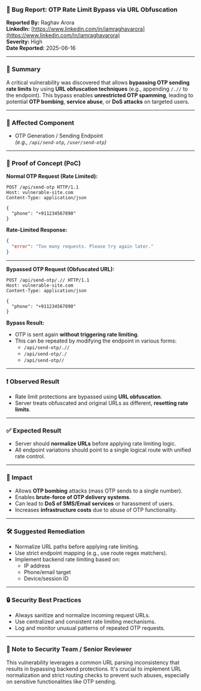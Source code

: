 ### 🐞 Bug Report: OTP Rate Limit Bypass via URL Obfuscation

**Reported By:** Raghav Arora  
**LinkedIn:** [https://www.linkedin.com/in/iamraghavarora](https://www.linkedin.com/in/iamraghavarora)  
**Severity:** High  
**Date Reported:** 2025-06-16

---

### 📄 Summary

A critical vulnerability was discovered that allows **bypassing OTP sending rate limits** by using **URL obfuscation techniques** (e.g., appending `/.//` to the endpoint). This bypass enables **unrestricted OTP spamming**, leading to potential **OTP bombing**, **service abuse**, or **DoS attacks** on targeted users.

---

### 📌 Affected Component

- OTP Generation / Sending Endpoint  
  *(e.g., `/api/send-otp`, `/user/send-otp`)*

---

### 🚨 Proof of Concept (PoC)

**Normal OTP Request (Rate Limited):**
```http
POST /api/send-otp HTTP/1.1
Host: vulnerable-site.com
Content-Type: application/json

{
  "phone": "+911234567890"
}
```

**Rate-Limited Response:**
```json
{
  "error": "Too many requests. Please try again later."
}
```

---

**Bypassed OTP Request (Obfuscated URL):**
```http
POST /api/send-otp/.// HTTP/1.1
Host: vulnerable-site.com
Content-Type: application/json

{
  "phone": "+911234567890"
}
```

**Bypass Result:**
- OTP is sent again **without triggering rate limiting**.
- This can be repeated by modifying the endpoint in various forms:
  - `/api/send-otp/.//`
  - `/api/send-otp/./`
  - `/api/send-otp//`

---

### ❗ Observed Result

- Rate limit protections are bypassed using **URL obfuscation**.
- Server treats obfuscated and original URLs as different, **resetting rate limits**.

---

### ✅ Expected Result

- Server should **normalize URLs** before applying rate limiting logic.
- All endpoint variations should point to a single logical route with unified rate control.

---

### 🎯 Impact

- Allows **OTP bombing** attacks (mass OTP sends to a single number).
- Enables **brute-force of OTP delivery systems**.
- Can lead to **DoS of SMS/Email services** or harassment of users.
- Increases **infrastructure costs** due to abuse of OTP functionality.

---

### 🛠️ Suggested Remediation

- Normalize URL paths before applying rate limiting.
- Use strict endpoint mapping (e.g., use route regex matchers).
- Implement backend rate limiting based on:
  - IP address
  - Phone/email target
  - Device/session ID

---

### 🔒 Security Best Practices

- Always sanitize and normalize incoming request URLs.
- Use centralized and consistent rate limiting mechanisms.
- Log and monitor unusual patterns of repeated OTP requests.

---

### 🙏 Note to Security Team / Senior Reviewer

This vulnerability leverages a common URL parsing inconsistency that results in bypassing backend protections. It's crucial to implement URL normalization and strict routing checks to prevent such abuses, especially on sensitive functionalities like OTP sending.

